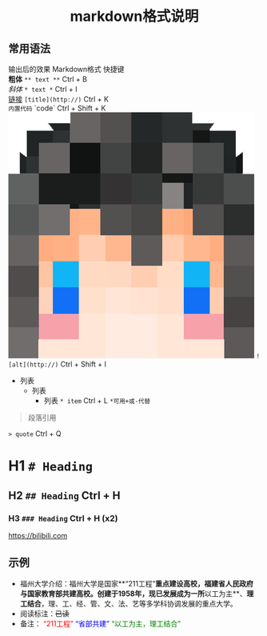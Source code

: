 <center><h1>markdown格式说明</h1></center>

## 常用语法
输出后的效果	Markdown格式 快捷键<br>
**粗体**	`** text **`	Ctrl + B<br>
*斜体* `* text *`	Ctrl + I<br>
[链接](http://bilibili.com)	`[title](http://)`	Ctrl + K<br>
`内置代码`	\`code\`	Ctrl + Shift + K<br>
![这里是注释](实验HTML页面/图片/情怀~若春风头像透明.png) 	`![alt](http://)`	Ctrl + Shift + I<br>
* 列表
  * 列表	
    * 列表 `* item`	Ctrl + L `*可用+或-代替`
 
>段落引用

`> quote`	Ctrl + Q<br>
# H1	`# Heading`<br>
## H2	`## Heading`	Ctrl + H<br>
### H3	`### Heading`	Ctrl + H (x2)<br>
 
 <https://bilibili.com>
 ## 示例
 
 - 福州大学介绍：福州大学是国家**“211工程”**重点建设高校，福建省人民政府与国家教育部共建高校。创建于1958年，现已发展成为一所**以工为主**、**理工结合**，理、工、经、管、文、法、艺等多学科协调发展的重点大学。
- 阅读标注：~~已读~~
- 备注： <span style="color:red">“211工程”</span>  <span style="color:blue">“省部共建”</span>  <span style="color:green">“以工为主，理工结合”</span>